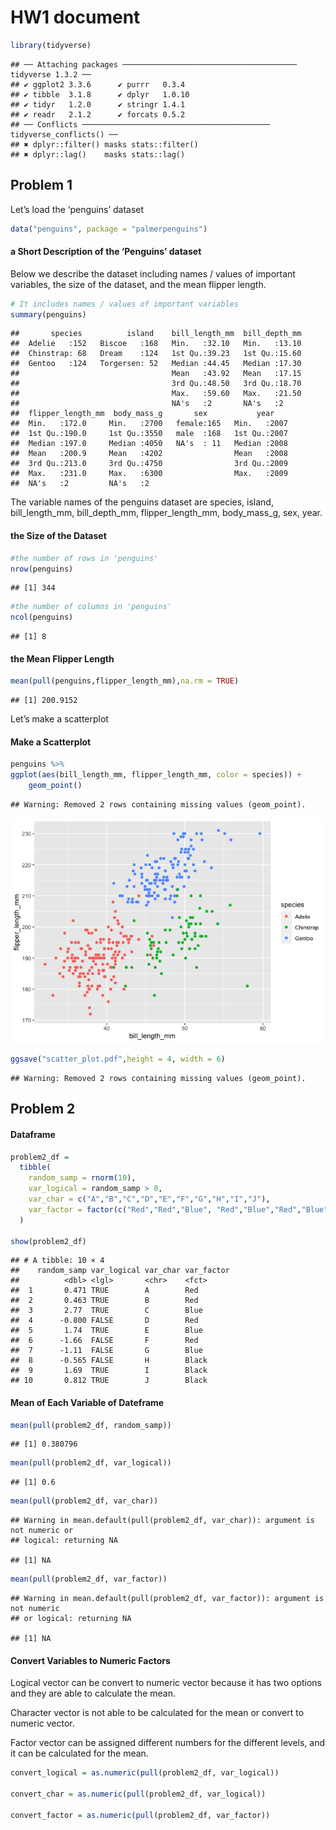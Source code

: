 HW1 document
================

``` r
library(tidyverse)
```

    ## ── Attaching packages ─────────────────────────────────────── tidyverse 1.3.2 ──
    ## ✔ ggplot2 3.3.6      ✔ purrr   0.3.4 
    ## ✔ tibble  3.1.8      ✔ dplyr   1.0.10
    ## ✔ tidyr   1.2.0      ✔ stringr 1.4.1 
    ## ✔ readr   2.1.2      ✔ forcats 0.5.2 
    ## ── Conflicts ────────────────────────────────────────── tidyverse_conflicts() ──
    ## ✖ dplyr::filter() masks stats::filter()
    ## ✖ dplyr::lag()    masks stats::lag()

## Problem 1

Let’s load the ‘penguins’ dataset

``` r
data("penguins", package = "palmerpenguins")
```

#### a Short Description of the ‘Penguins’ dataset

Below we describe the dataset including names / values of important
variables, the size of the dataset, and the mean flipper length.

``` r
# It includes names / values of important variables
summary(penguins)
```

    ##       species          island    bill_length_mm  bill_depth_mm  
    ##  Adelie   :152   Biscoe   :168   Min.   :32.10   Min.   :13.10  
    ##  Chinstrap: 68   Dream    :124   1st Qu.:39.23   1st Qu.:15.60  
    ##  Gentoo   :124   Torgersen: 52   Median :44.45   Median :17.30  
    ##                                  Mean   :43.92   Mean   :17.15  
    ##                                  3rd Qu.:48.50   3rd Qu.:18.70  
    ##                                  Max.   :59.60   Max.   :21.50  
    ##                                  NA's   :2       NA's   :2      
    ##  flipper_length_mm  body_mass_g       sex           year     
    ##  Min.   :172.0     Min.   :2700   female:165   Min.   :2007  
    ##  1st Qu.:190.0     1st Qu.:3550   male  :168   1st Qu.:2007  
    ##  Median :197.0     Median :4050   NA's  : 11   Median :2008  
    ##  Mean   :200.9     Mean   :4202                Mean   :2008  
    ##  3rd Qu.:213.0     3rd Qu.:4750                3rd Qu.:2009  
    ##  Max.   :231.0     Max.   :6300                Max.   :2009  
    ##  NA's   :2         NA's   :2

The variable names of the penguins dataset are species, island,
bill_length_mm, bill_depth_mm, flipper_length_mm, body_mass_g, sex,
year.

#### the Size of the Dataset

``` r
#the number of rows in 'penguins'
nrow(penguins)
```

    ## [1] 344

``` r
#the number of columns in 'penguins'
ncol(penguins)
```

    ## [1] 8

#### the Mean Flipper Length

``` r
mean(pull(penguins,flipper_length_mm),na.rm = TRUE)
```

    ## [1] 200.9152

Let’s make a scatterplot

#### Make a Scatterplot

``` r
penguins %>%
ggplot(aes(bill_length_mm, flipper_length_mm, color = species)) +
    geom_point()
```

    ## Warning: Removed 2 rows containing missing values (geom_point).

![](p8105_hw1_bh2849_files/figure-gfm/unnamed-chunk-5-1.png)<!-- -->

``` r
ggsave("scatter_plot.pdf",height = 4, width = 6)
```

    ## Warning: Removed 2 rows containing missing values (geom_point).

## Problem 2

#### Dataframe

``` r
problem2_df = 
  tibble(
    random_samp = rnorm(10),
    var_logical = random_samp > 0,
    var_char = c("A","B","C","D","E","F","G","H","I","J"),
    var_factor = factor(c("Red","Red","Blue", "Red","Blue","Red","Blue", "Black","Black","Black"))
  )

show(problem2_df)
```

    ## # A tibble: 10 × 4
    ##    random_samp var_logical var_char var_factor
    ##          <dbl> <lgl>       <chr>    <fct>     
    ##  1       0.471 TRUE        A        Red       
    ##  2       0.463 TRUE        B        Red       
    ##  3       2.77  TRUE        C        Blue      
    ##  4      -0.800 FALSE       D        Red       
    ##  5       1.74  TRUE        E        Blue      
    ##  6      -1.66  FALSE       F        Red       
    ##  7      -1.11  FALSE       G        Blue      
    ##  8      -0.565 FALSE       H        Black     
    ##  9       1.69  TRUE        I        Black     
    ## 10       0.812 TRUE        J        Black

#### Mean of Each Variable of Dateframe

``` r
mean(pull(problem2_df, random_samp))
```

    ## [1] 0.380796

``` r
mean(pull(problem2_df, var_logical))
```

    ## [1] 0.6

``` r
mean(pull(problem2_df, var_char))
```

    ## Warning in mean.default(pull(problem2_df, var_char)): argument is not numeric or
    ## logical: returning NA

    ## [1] NA

``` r
mean(pull(problem2_df, var_factor))
```

    ## Warning in mean.default(pull(problem2_df, var_factor)): argument is not numeric
    ## or logical: returning NA

    ## [1] NA

#### Convert Variables to Numeric Factors

Logical vector can be convert to numeric vector because it has two
options and they are able to calculate the mean.

Character vector is not able to be calculated for the mean or convert to
numeric vector.

Factor vector can be assigned different numbers for the different
levels, and it can be calculated for the mean.

``` r
convert_logical = as.numeric(pull(problem2_df, var_logical))

convert_char = as.numeric(pull(problem2_df, var_logical))

convert_factor = as.numeric(pull(problem2_df, var_factor))
```
